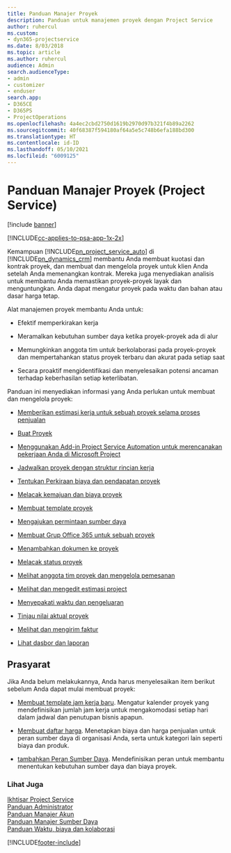 ```yaml
---
title: Panduan Manajer Proyek
description: Panduan untuk manajemen proyek dengan Project Service
author: ruhercul
ms.custom:
- dyn365-projectservice
ms.date: 8/03/2018
ms.topic: article
ms.author: ruhercul
audience: Admin
search.audienceType:
- admin
- customizer
- enduser
search.app:
- D365CE
- D365PS
- ProjectOperations
ms.openlocfilehash: 4a4ec2cbd2750d1619b2970d97b321f4b89a2262
ms.sourcegitcommit: 40f68387f594180af64a5e5c748b6efa188bd300
ms.translationtype: HT
ms.contentlocale: id-ID
ms.lasthandoff: 05/10/2021
ms.locfileid: "6009125"
---
```

# <a name="project-manager-guide-project-service"></a>Panduan Manajer Proyek (Project Service)

[!include [banner](../includes/psa-now-project-operations.md)]

[!INCLUDE[cc-applies-to-psa-app-1x-2x](../includes/cc-applies-to-psa-app-1x-2x.md)]

Kemampuan [!INCLUDE[pn_project_service_auto](../includes/pn-project-service-auto.md)] di [!INCLUDE[pn_dynamics_crm](../includes/pn-dynamics-crm.md)] membantu Anda membuat kuotasi dan kontrak proyek, dan membuat dan mengelola proyek untuk klien Anda setelah Anda memenangkan kontrak. Mereka juga menyediakan analisis untuk membantu Anda memastikan proyek-proyek layak dan menguntungkan. Anda dapat mengatur proyek pada waktu dan bahan atau dasar harga tetap.  
  
 Alat manajemen proyek membantu Anda untuk:  
  
-   Efektif memperkirakan kerja  
  
-   Meramalkan kebutuhan sumber daya ketika proyek-proyek ada di alur  
  
-   Memungkinkan anggota tim untuk berkolaborasi pada proyek-proyek dan mempertahankan status proyek terbaru dan akurat pada setiap saat  
  
-   Secara proaktif mengidentifikasi dan menyelesaikan potensi ancaman terhadap keberhasilan setiap keterlibatan.  
  
Panduan ini menyediakan informasi yang Anda perlukan untuk membuat dan mengelola proyek:  
  
-   [Memberikan estimasi kerja untuk sebuah proyek selama proses penjualan](../psa/provide-estimates-project-during-sales-process.md)  
  
-   [Buat Proyek](../psa/create-project.md)  
  
-   [Menggunakan Add-in Project Service Automation untuk merencanakan pekerjaan Anda di Microsoft Project](../psa/add-plan-work-microsoft-project.md)  
  
-   [Jadwalkan proyek dengan struktur rincian kerja](../psa/schedule-project-work-breakdown-structure.md)  
  
-   [Tentukan Perkiraan biaya dan pendapatan proyek](../psa/determine-project-cost-revenue-estimates.md)  
  
-   [Melacak kemajuan dan biaya proyek](../psa/track-project-progress-cost.md)  
  
-   [Membuat template proyek](../psa/create-project-template.md)  
  
-   [Mengajukan permintaan sumber daya](../psa/submit-resource-requests.md)  
  
-   [Membuat Grup Office 365 untuk sebuah proyek](../psa/create-office-365-group-project.md)  
  
-   [Menambahkan dokumen ke proyek](../psa/add-documents-project.md)  
  
-   [Melacak status proyek](../psa/track-project-status.md)  
  
-   [Melihat anggota tim proyek dan mengelola pemesanan](../psa/view-project-team-members-manage-bookings.md)  
  
-   [Melihat dan mengedit estimasi project](../psa/view-edit-project-estimates.md)  
  
-   [Menyepakati waktu dan pengeluaran](../psa/approve-time-expenses.md)  
  
-   [Tinjau nilai aktual proyek](../psa/review-project-actuals.md)  
  
-   [Melihat dan mengirim faktur](../psa/view-send-invoices.md)  
  
-   [Lihat dasbor dan laporan](../psa/view-dashboards-reports.md)  
  
## <a name="prerequisites"></a>Prasyarat  
 Jika Anda belum melakukannya, Anda harus menyelesaikan item berikut sebelum Anda dapat mulai membuat proyek:  
  
-   [Membuat template jam kerja baru](../psa/create-work-hours-template.md). Mengatur kalender proyek yang mendefinisikan jumlah jam kerja untuk mengakomodasi setiap hari dalam jadwal dan penutupan bisnis apapun.  
  
-   [Membuat daftar harga](../psa/create-price-list.md). Menetapkan biaya dan harga penjualan untuk peran sumber daya di organisasi Anda, serta untuk kategori lain seperti biaya dan produk.  
  
-   [tambahkan Peran Sumber Daya](../psa/add-resource-roles.md). Mendefinisikan peran untuk membantu menentukan kebutuhan sumber daya dan biaya proyek.  
  
### <a name="see-also"></a>Lihat Juga  
 [Ikhtisar Project Service](../psa/overview.md)   
 [Panduan Administrator](../psa/admin-guide.md)   
 [Panduan Manajer Akun](../psa/account-manager-guide.md)   
 [Panduan Manajer Sumber Daya](../psa/resource-manager-guide.md)   
 [Panduan Waktu, biaya dan kolaborasi](../psa/time-expense-collaboration-guide.md)



[!INCLUDE[footer-include](../includes/footer-banner.md)]